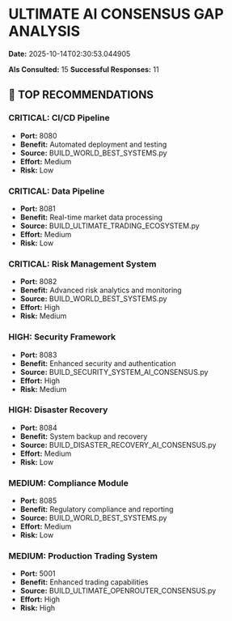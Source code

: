 # ULTIMATE AI CONSENSUS GAP ANALYSIS

**Date:** 2025-10-14T02:30:53.044905

**AIs Consulted:** 15
**Successful Responses:** 11

## 🎯 TOP RECOMMENDATIONS

### CRITICAL: CI/CD Pipeline
- **Port:** 8080
- **Benefit:** Automated deployment and testing
- **Source:** BUILD_WORLD_BEST_SYSTEMS.py
- **Effort:** Medium
- **Risk:** Low

### CRITICAL: Data Pipeline
- **Port:** 8081
- **Benefit:** Real-time market data processing
- **Source:** BUILD_ULTIMATE_TRADING_ECOSYSTEM.py
- **Effort:** Medium
- **Risk:** Low

### CRITICAL: Risk Management System
- **Port:** 8082
- **Benefit:** Advanced risk analytics and monitoring
- **Source:** BUILD_WORLD_BEST_SYSTEMS.py
- **Effort:** High
- **Risk:** Medium

### HIGH: Security Framework
- **Port:** 8083
- **Benefit:** Enhanced security and authentication
- **Source:** BUILD_SECURITY_SYSTEM_AI_CONSENSUS.py
- **Effort:** High
- **Risk:** Medium

### HIGH: Disaster Recovery
- **Port:** 8084
- **Benefit:** System backup and recovery
- **Source:** BUILD_DISASTER_RECOVERY_AI_CONSENSUS.py
- **Effort:** Medium
- **Risk:** Low

### MEDIUM: Compliance Module
- **Port:** 8085
- **Benefit:** Regulatory compliance and reporting
- **Source:** BUILD_WORLD_BEST_SYSTEMS.py
- **Effort:** Medium
- **Risk:** Low

### MEDIUM: Production Trading System
- **Port:** 5001
- **Benefit:** Enhanced trading capabilities
- **Source:** BUILD_ULTIMATE_OPENROUTER_CONSENSUS.py
- **Effort:** High
- **Risk:** High

